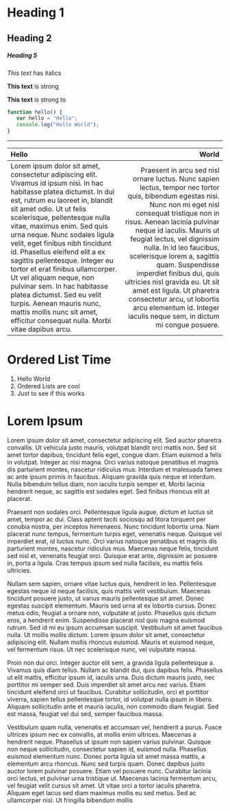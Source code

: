 # Heading 1

## Heading 2

##### Heading 5

*This text* has italics

**This text** is strong

__This text__ is strong to

```javascript
function hello() {
   var hello = "Hello";
   console.log("Hello World");
}
```

---


| Hello | World |
| :----------- | --------------: |
| Lorem ipsum dolor sit amet, consectetur adipiscing elit. Vivamus id ipsum nisi. In hac habitasse platea dictumst. In dui est, rutrum eu laoreet in, blandit sit amet odio. Ut ut felis scelerisque, pellentesque nulla vitae, maximus enim. Sed quis urna neque. Nunc sodales ligula velit, eget finibus nibh tincidunt id. Phasellus eleifend elit a ex sagittis pellentesque. Integer eu tortor et erat finibus ullamcorper. Ut vel aliquam neque, non pulvinar sem. In hac habitasse platea dictumst. Sed eu velit turpis. Aenean mauris nunc, mattis mollis nunc sit amet, efficitur consequat nulla. Morbi vitae dapibus arcu. | Praesent in arcu sed nisl ornare luctus. Nunc sapien lectus, tempor nec tortor quis, bibendum egestas nisi. Nunc non mi eget nisl consequat tristique non in risus. Aenean lacinia pulvinar neque id iaculis. Mauris ut feugiat lectus, vel dignissim nulla. In id leo faucibus, scelerisque lorem a, sagittis quam. Suspendisse imperdiet finibus dui, quis ultricies nisl gravida eu. Ut sit amet est ligula. Ut pharetra consectetur arcu, ut lobortis arcu elementum id. Integer iaculis neque sem, in dictum mi congue posuere. |

# Ordered List Time

1. Hello World
2. Ordered Lists are cool
3. Just to see if this works

# Lorem Ipsum

Lorem ipsum dolor sit amet, consectetur adipiscing elit. Sed auctor pharetra convallis. Ut vehicula justo mauris, volutpat blandit orci mattis non. Sed sit amet tortor dapibus, tincidunt felis eget, congue diam. Etiam euismod a felis in volutpat. Integer ac nisi magna. Orci varius natoque penatibus et magnis dis parturient montes, nascetur ridiculus mus. Interdum et malesuada fames ac ante ipsum primis in faucibus. Aliquam gravida quis neque et interdum. Nulla bibendum tellus diam, non iaculis turpis semper et. Morbi lacinia hendrerit neque, ac sagittis est sodales eget. Sed finibus rhoncus elit at placerat.

Praesent non sodales orci. Pellentesque ligula augue, dictum et luctus sit amet, tempor ac dui. Class aptent taciti sociosqu ad litora torquent per conubia nostra, per inceptos himenaeos. Nunc tincidunt lobortis urna. Nam placerat nunc tempus, fermentum turpis eget, venenatis neque. Quisque vel imperdiet erat, id luctus nunc. Orci varius natoque penatibus et magnis dis parturient montes, nascetur ridiculus mus. Maecenas neque felis, tincidunt sed nisl et, venenatis feugiat orci. Quisque erat ante, dignissim ac posuere in, porta a ligula. Cras tempus ipsum sed nulla facilisis, eu mattis felis ultricies.

Nullam sem sapien, ornare vitae luctus quis, hendrerit in leo. Pellentesque egestas neque id neque facilisis, quis mattis velit vestibulum. Maecenas tincidunt posuere justo, ut varius mauris pellentesque sit amet. Donec egestas suscipit elementum. Mauris sed urna at ex lobortis cursus. Donec metus odio, feugiat a ornare non, vulputate at justo. Phasellus quis dictum eros, a hendrerit enim. Suspendisse placerat nisl quis magna euismod rutrum. Sed id mi eu ipsum accumsan suscipit. Vestibulum sit amet faucibus nulla. Ut mollis mollis dictum. Lorem ipsum dolor sit amet, consectetur adipiscing elit. Nullam mollis rhoncus euismod. Mauris et euismod neque, vel fermentum risus. Ut nec scelerisque nunc, vel vulputate massa.

Proin non dui orci. Integer auctor elit sem, a gravida ligula pellentesque a. Vivamus quis diam tellus. Nullam ac blandit dui, quis dapibus felis. Phasellus ut elit mattis, efficitur ipsum id, iaculis urna. Duis dictum mauris justo, nec porttitor mi semper sed. Duis imperdiet sit amet arcu nec varius. Etiam tincidunt eleifend orci ut faucibus. Curabitur sollicitudin, orci et porttitor viverra, sapien tellus pellentesque tortor, id volutpat nulla ipsum in libero. Aliquam sollicitudin ante et mauris iaculis, non commodo diam feugiat. Sed est massa, feugiat vel dui sed, semper faucibus massa.

Vestibulum quam nulla, venenatis et accumsan vel, hendrerit a purus. Fusce ultrices ipsum nec ex convallis, at mollis enim ultrices. Maecenas a hendrerit neque. Phasellus ut ipsum non sapien varius pulvinar. Quisque non neque sollicitudin, consectetur sapien id, euismod nulla. Phasellus euismod elementum nunc. Donec porta ligula sit amet massa mattis, a elementum arcu rhoncus. Nunc sed turpis quam. Donec dapibus justo auctor lorem pulvinar posuere. Etiam vel posuere nunc. Curabitur lacinia orci lectus, et pulvinar urna tristique ut. Maecenas lacinia fermentum arcu, vel feugiat velit cursus sit amet. Ut vitae orci a tortor iaculis pharetra. Aliquam eget lacus sed diam maximus mollis eu sed metus. Sed ac ullamcorper nisl. Ut fringilla bibendum mollis
